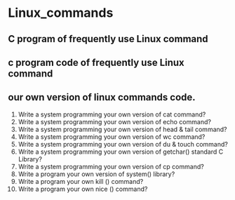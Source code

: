 # Linux_commands
## C program of frequently use Linux command
## c program code of frequently use Linux command
## our own version of linux commands code.

1. Write a system programming your own version of cat command?
2. Write a system programming your own version of echo command?
3. Write a system programming your own version of head & tail command?
4. Write a system programming your own version of wc command?
5. Write a system programming your own version of du & touch command?
6. Write a system programming your own version of getchar() standard C Library?
7. Write a system programming your own version of cp command?
8. Write a program your own version of system() library? 
9. Write a program your own kill () command?
10. Write a program your own nice () command?

